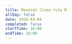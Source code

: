 ```yaml
---
title: Reunión línea ruta N
allDay: false
date: 2024-03-04
completed: false
startTime: 16:00
endTime: 18:00
---
```

